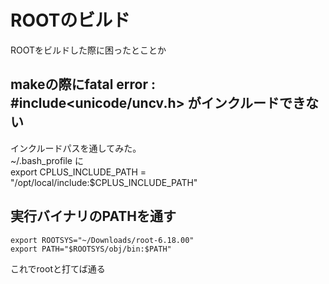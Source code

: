 # ROOTのビルド

ROOTをビルドした際に困ったとことか

## makeの際にfatal error : #include<unicode/uncv.h> がインクルードできない  
インクルードパスを通してみた。  
~/.bash_profile に  
    export CPLUS_INCLUDE_PATH = "/opt/local/include:$CPLUS_INCLUDE_PATH"  

## 実行バイナリのPATHを通す
    export ROOTSYS="~/Downloads/root-6.18.00"  
    export PATH="$ROOTSYS/obj/bin:$PATH"  
これでrootと打てば通る    
